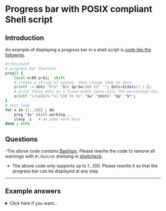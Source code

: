 # Progress bar with POSIX compliant Shell script

## Introduction

An example of displaying a progress bar in a shell script is [code like the following](https://unix.stackexchange.com/questions/415421/linux-how-to-create-simple-progress-bar-in-bash).


```bash
#!/bin/bash
# progress bar function
prog() {
    local w=80 p=$1;  shift
    # create a string of spaces, then change them to dots
    printf -v dots "%*s" "$(( $p*$w/100 ))" ""; dots=${dots// /.};
    # print those dots on a fixed-width space plus the percentage etc. 
    printf "\r\e[K|%-*s| %3d %% %s" "$w" "$dots" "$p" "$*"; 
}
# test loop
for x in {1..100} ; do
    prog "$x" still working...
    sleep .1   # do some work here
done ; echo

```


## Questions

-The above code contains [Bashism](https://mywiki.wooledge.org/Bashism). Please rewrite the code to remove all warnings with `#!/bin/sh` shebang in [shellcheck](https://www.shellcheck.net/).


- The above code only supports up to 1...100. Please rewrite it so that the progress bar can be displayed at any step

-------------------------------------------------------------------------------

## Example answers

<details>
<summary>Click here if you want...</summary>

- The above code contains [Bashism](https://mywiki.wooledge.org/Bashism). Please rewrite the code to remove all warnings with `#!/bin/sh` shebang in [shellcheck](https://www.shellcheck.net/).

```sh
prog() (
  w=80
  p=$1; shift
  # create a string of spaces, then change them to dots
  dots=$(printf "%*s" "$((p*w/100 ))" "" | tr " " ".")
  # print those dots on a fixed-width space plus the percentage etc.
  printf "\r\e[K|%-*s| %3d %% %s" "$w" "$dots" "$p" "$*"
)

awk 'BEGIN{for(i=1;i<=100;i++) print i}' |
while read -r x; do
  prog "$x" still working...
  sleep .1   # do some work here
done
printf "\n"
```

- The above code only supports up to 1...100. Please rewrite it so that the progress bar can be displayed at any step

```sh
prog() (
  w=80
  step="$1"; shift
  p="$1"; shift
  # create a string of spaces, then change them to dots
  dots=$(printf "%*s" "$((p*w/step))" "" | tr " " ".")
  # print those dots on a fixed-width space plus the percentage etc.
  printf "\r\e[K|%-*s| %3d %% %s" "$w" "$dots" "$p" "$*"
)

step=25
awk -v step="$step" 'BEGIN{for(i=1;i<=step;i++) print i}' |
while read -r x; do
  prog "$step" "$x" still working...
  sleep .1   # do some work here
done
printf "\n"
```
</details>

